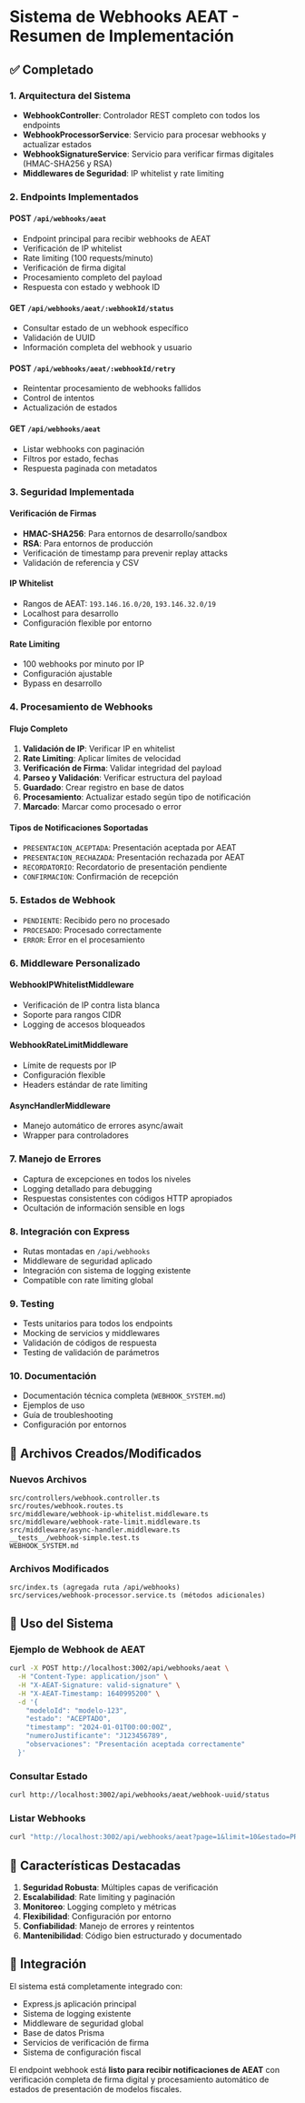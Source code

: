 # Sistema de Webhooks AEAT - Resumen de Implementación

## ✅ Completado

### 1. **Arquitectura del Sistema**

- **WebhookController**: Controlador REST completo con todos los endpoints
- **WebhookProcessorService**: Servicio para procesar webhooks y actualizar estados
- **WebhookSignatureService**: Servicio para verificar firmas digitales (HMAC-SHA256 y RSA)
- **Middlewares de Seguridad**: IP whitelist y rate limiting

### 2. **Endpoints Implementados**

#### POST `/api/webhooks/aeat`

- Endpoint principal para recibir webhooks de AEAT
- Verificación de IP whitelist
- Rate limiting (100 requests/minuto)
- Verificación de firma digital
- Procesamiento completo del payload
- Respuesta con estado y webhook ID

#### GET `/api/webhooks/aeat/:webhookId/status`

- Consultar estado de un webhook específico
- Validación de UUID
- Información completa del webhook y usuario

#### POST `/api/webhooks/aeat/:webhookId/retry`

- Reintentar procesamiento de webhooks fallidos
- Control de intentos
- Actualización de estados

#### GET `/api/webhooks/aeat`

- Listar webhooks con paginación
- Filtros por estado, fechas
- Respuesta paginada con metadatos

### 3. **Seguridad Implementada**

#### Verificación de Firmas

- **HMAC-SHA256**: Para entornos de desarrollo/sandbox
- **RSA**: Para entornos de producción
- Verificación de timestamp para prevenir replay attacks
- Validación de referencia y CSV

#### IP Whitelist

- Rangos de AEAT: `193.146.16.0/20`, `193.146.32.0/19`
- Localhost para desarrollo
- Configuración flexible por entorno

#### Rate Limiting

- 100 webhooks por minuto por IP
- Configuración ajustable
- Bypass en desarrollo

### 4. **Procesamiento de Webhooks**

#### Flujo Completo

1. **Validación de IP**: Verificar IP en whitelist
2. **Rate Limiting**: Aplicar límites de velocidad
3. **Verificación de Firma**: Validar integridad del payload
4. **Parseo y Validación**: Verificar estructura del payload
5. **Guardado**: Crear registro en base de datos
6. **Procesamiento**: Actualizar estado según tipo de notificación
7. **Marcado**: Marcar como procesado o error

#### Tipos de Notificaciones Soportadas

- `PRESENTACION_ACEPTADA`: Presentación aceptada por AEAT
- `PRESENTACION_RECHAZADA`: Presentación rechazada por AEAT
- `RECORDATORIO`: Recordatorio de presentación pendiente
- `CONFIRMACION`: Confirmación de recepción

### 5. **Estados de Webhook**

- `PENDIENTE`: Recibido pero no procesado
- `PROCESADO`: Procesado correctamente
- `ERROR`: Error en el procesamiento

### 6. **Middleware Personalizado**

#### WebhookIPWhitelistMiddleware

- Verificación de IP contra lista blanca
- Soporte para rangos CIDR
- Logging de accesos bloqueados

#### WebhookRateLimitMiddleware

- Límite de requests por IP
- Configuración flexible
- Headers estándar de rate limiting

#### AsyncHandlerMiddleware

- Manejo automático de errores async/await
- Wrapper para controladores

### 7. **Manejo de Errores**

- Captura de excepciones en todos los niveles
- Logging detallado para debugging
- Respuestas consistentes con códigos HTTP apropiados
- Ocultación de información sensible en logs

### 8. **Integración con Express**

- Rutas montadas en `/api/webhooks`
- Middleware de seguridad aplicado
- Integración con sistema de logging existente
- Compatible con rate limiting global

### 9. **Testing**

- Tests unitarios para todos los endpoints
- Mocking de servicios y middlewares
- Validación de códigos de respuesta
- Testing de validación de parámetros

### 10. **Documentación**

- Documentación técnica completa (`WEBHOOK_SYSTEM.md`)
- Ejemplos de uso
- Guía de troubleshooting
- Configuración por entornos

## 🔧 Archivos Creados/Modificados

### Nuevos Archivos

```
src/controllers/webhook.controller.ts
src/routes/webhook.routes.ts
src/middleware/webhook-ip-whitelist.middleware.ts
src/middleware/webhook-rate-limit.middleware.ts
src/middleware/async-handler.middleware.ts
__tests__/webhook-simple.test.ts
WEBHOOK_SYSTEM.md
```

### Archivos Modificados

```
src/index.ts (agregada ruta /api/webhooks)
src/services/webhook-processor.service.ts (métodos adicionales)
```

## 🚀 Uso del Sistema

### Ejemplo de Webhook de AEAT

```bash
curl -X POST http://localhost:3002/api/webhooks/aeat \
  -H "Content-Type: application/json" \
  -H "X-AEAT-Signature: valid-signature" \
  -H "X-AEAT-Timestamp: 1640995200" \
  -d '{
    "modeloId": "modelo-123",
    "estado": "ACEPTADO",
    "timestamp": "2024-01-01T00:00:00Z",
    "numeroJustificante": "J123456789",
    "observaciones": "Presentación aceptada correctamente"
  }'
```

### Consultar Estado

```bash
curl http://localhost:3002/api/webhooks/aeat/webhook-uuid/status
```

### Listar Webhooks

```bash
curl "http://localhost:3002/api/webhooks/aeat?page=1&limit=10&estado=PROCESADO"
```

## 🎯 Características Destacadas

1. **Seguridad Robusta**: Múltiples capas de verificación
2. **Escalabilidad**: Rate limiting y paginación
3. **Monitoreo**: Logging completo y métricas
4. **Flexibilidad**: Configuración por entorno
5. **Confiabilidad**: Manejo de errores y reintentos
6. **Mantenibilidad**: Código bien estructurado y documentado

## 🔗 Integración

El sistema está completamente integrado con:

- Express.js aplicación principal
- Sistema de logging existente
- Middleware de seguridad global
- Base de datos Prisma
- Servicios de verificación de firma
- Sistema de configuración fiscal

El endpoint webhook está **listo para recibir notificaciones de AEAT** con verificación completa de firma digital y
procesamiento automático de estados de presentación de modelos fiscales.
